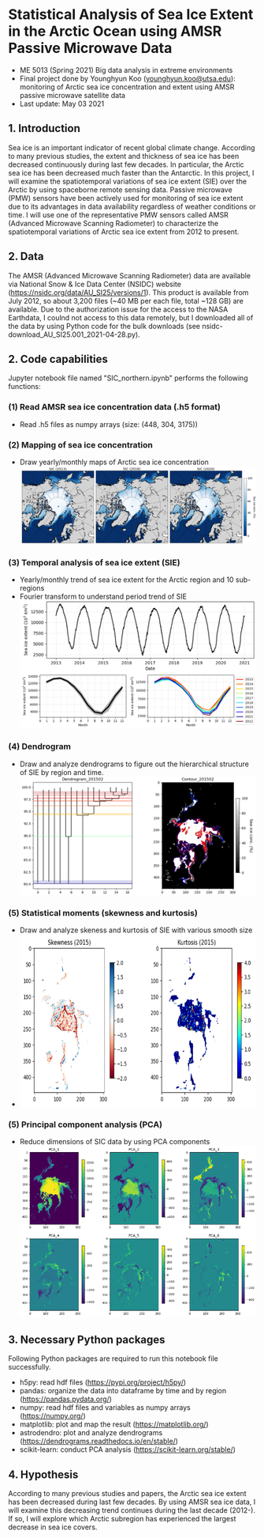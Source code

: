 # Statistical Analysis of Sea Ice Extent in the Arctic Ocean using AMSR Passive Microwave Data
- ME 5013 (Spring 2021) Big data analysis in extreme environments
- Final project done by Younghyun Koo (younghyun.koo@utsa.edu): monitoring of Arctic sea ice concentration and extent using AMSR passive microwave satellite data
- Last update: May 03 2021

## 1. Introduction
  Sea ice is an important indicator of recent global climate change. According to many previous studies, the extent and thickness of sea ice has been decreased continuously during last few decades. In particular, the Arctic sea ice has been decreased much faster than the Antarctic. In this project, I will examine the spatiotemporal variations of sea ice extent (SIE) over the Arctic by using spaceborne remote sensing data. Passive microwave (PMW) sensors have been actively used for monitoring of sea ice extent due to its advantages in data availability regardless of weather conditions or time. I will use one of the representative PMW sensors called AMSR (Advanced Microwave Scanning Radiometer) to characterize the spatiotemporal variations of Arctic sea ice extent from 2012 to present.
  
## 2. Data
The AMSR (Advanced Microwave Scanning Radiometer) data are available via National Snow & Ice Data Center (NSIDC) website (https://nsidc.org/data/AU_SI25/versions/1). This product is available from July 2012, so about 3,200 files (~40 MB per each file, total ~128 GB) are available. Due to the authorization issue for the access to the NASA Earthdata, I coulnd not access to this data remotely, but I downloaded all of the data by using Python code for the bulk downloads (see nsidc-download_AU_SI25.001_2021-04-28.py).

## 2. Code capabilities
Jupyter notebook file named "SIC_northern.ipynb" performs the following functions:
### (1) Read AMSR sea ice concentration data (.h5 format)
- Read .h5 files as numpy arrays (size: (448, 304, 3175))
### (2) Mapping of sea ice concentration
- Draw yearly/monthly maps of Arctic sea ice concentration
![](/images/SIC_maps.png)
### (3) Temporal analysis of sea ice extent (SIE)
- Yearly/monthly trend of sea ice extent for the Arctic region and 10 sub-regions
- Fourier transform to understand period trend of SIE
![](/images/temporal_analysis.png)
### (4) Dendrogram
- Draw and analyze dendrograms to figure out the hierarchical structure of SIE by region and time.
![](/images/Dendrograms.png)
### (5) Statistical moments (skewness and kurtosis)
- Draw and analyze skeness and kurtosis of SIE with various smooth size
- ![](/images/skewness_kurtosis.png)
### (5) Principal component analysis (PCA)
- Reduce dimensions of SIC data by using PCA components
![](/images/PCA.png)

## 3. Necessary Python packages
Following Python packages are required to run this notebook file successfully.
- h5py: read hdf files (https://pypi.org/project/h5py/)
- pandas: organize the data into dataframe by time and by region (https://pandas.pydata.org/)
- numpy: read hdf files and variables as numpy arrays (https://numpy.org/)
- matplotlib: plot and map the result (https://matplotlib.org/)
- astrodendro: plot and analyze dendrograms (https://dendrograms.readthedocs.io/en/stable/)
- scikit-learn: conduct PCA analysis (https://scikit-learn.org/stable/)

## 4. Hypothesis
According to many previous studies and papers, the Arctic sea ice extent has been decreased during last few decades. By using AMSR sea ice data, I will examine this decreasing trend continues during the last decade (2012-). If so, I will explore which Arctic subregion has experienced the largest decrease in sea ice covers.

